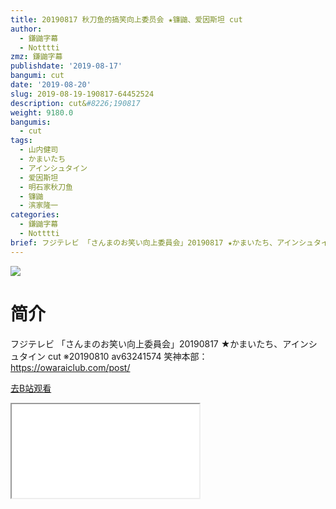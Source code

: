 ```yaml
---
title: 20190817 秋刀鱼的搞笑向上委员会 ★镰鼬、爱因斯坦 cut
author:
  - 鎌鼬字幕
  - Notttti
zmz: 鎌鼬字幕
publishdate: '2019-08-17'
bangumi: cut
date: '2019-08-20'
slug: 2019-08-19-190817-64452524
description: cut&#8226;190817
weight: 9180.0
bangumis:
  - cut
tags:
  - 山内健司
  - かまいたち
  - アインシュタイン
  - 爱因斯坦
  - 明石家秋刀鱼
  - 镰鼬
  - 滨家隆一
categories:
  - 鎌鼬字幕
  - Notttti
brief: フジテレビ 「さんまのお笑い向上委員会」20190817 ★かまいたち、アインシュタイン cut ※20190810 av63241574 笑神本部：https://owaraiclub.com/post/
---
```

![](https://raw.githubusercontent.com/tcgriffith/owaraisite/master/static/tmpimg/ccb5fdce8aa0211118f3f83f06c36908553f237c.jpg.480.jpg)
# 简介  
フジテレビ
「さんまのお笑い向上委員会」20190817 ★かまいたち、アインシュタイン cut
※20190810 av63241574
笑神本部：https://owaraiclub.com/post/  

[去B站观看](https://www.bilibili.com/video/av64452524/)
<div class ="resp-container"><iframe class="testiframe" src="//player.bilibili.com/player.html?aid=64452524"", scrolling="no", allowfullscreen="true" > </iframe></div> 
